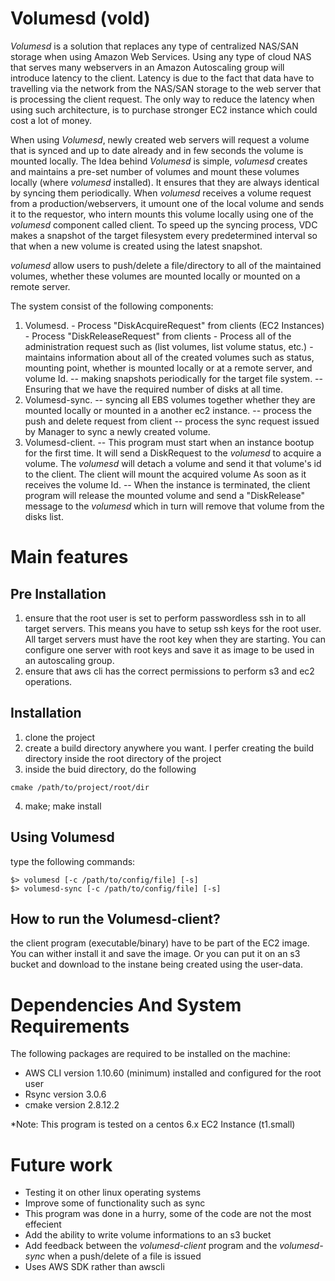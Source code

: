 # Volumesd (vold) #

  *Volumesd* is a solution that replaces any type of centralized NAS/SAN storage when using Amazon Web Services. Using any type of cloud NAS that serves many webservers in an Amazon Autoscaling group will introduce latency to the client. Latency is due to the fact that data have to travelling via the network from the NAS/SAN storage to the web server that is processing the client request. The only way to reduce the latency when using such architecture, is to purchase stronger EC2 instance which could cost a lot of money.
  
  When using *Volumesd*, newly created web servers will request a volume that is synced and up to date already and in few seconds the volume is mounted locally. The Idea behind *Volumesd* is simple, *volumesd* creates and maintains a pre-set number of volumes and mount these volumes locally (where *volumesd* installed). It ensures that they are always identical by syncing them periodically. When *volumesd* receives a volume request from a production/webservers, it umount one of the local volume and sends it to the requestor, who intern mounts this volume locally using one of the *volumesd* component called client. To speed up the syncing process, VDC makes a snapshot of the target filesystem every predetermined interval so that when a new volume is created using the latest snapshot.  

  *volumesd* allow users to push/delete a file/directory to all of the maintained volumes, whether these volumes are mounted locally or mounted on a remote server. 

The system consist of the following components:
  1. Volumesd.
    - Process "DiskAcquireRequest" from clients (EC2 Instances)
    - Process "DiskReleaseRequest" from clients
    - Process all of the administration request such as (list volumes, list volume status, etc.) 
    - maintains information about all of the created volumes such as status, mounting point, whether is mounted locally or at a remote server, and volume Id.
    -- making snapshots periodically for the target file system.
    -- Ensuring that we have the required number of disks at all time.
  2. Volumesd-sync.
    -- syncing all EBS volumes together whether they are mounted locally or mounted in a another ec2 instance. 
    -- process the push and delete request from client 
    -- process the sync request issued by Manager to sync a newly created volume.
  3. Volumesd-client.
    -- This program must start when an instance bootup for the first time. It will send a DiskRequest to the *volumesd* to acquire a volume. The *volumesd* will detach a volume and send it that volume's id to the client. The client will mount the acquired volume As soon as it receives the volume Id.
    -- When the instance is terminated, the client program will release the mounted volume and send a "DiskRelease" message to the *volumesd* which in turn will remove that volume from the disks list.

# Main features #
## Pre Installation ##
  1. ensure that the root user is set to perform passwordless ssh in to all target servers. This means you have to setup ssh keys for the root user. All target servers must have the root key when they are starting. You can configure one server with root keys and save it as image to be used in an autoscaling group.
  2. ensure that aws cli has the correct permissions to perform s3 and ec2 operations.
  
## Installation ##
  1. clone the project
  2. create a build directory anywhere you want. I perfer creating the build directory inside the root directory of the project
  3. inside the buid directory, do the following
  ```
  cmake /path/to/project/root/dir
  ```
  4. make; make install

## Using Volumesd ##
  type the following commands:
  ```
  $> volumesd [-c /path/to/config/file] [-s]
  $> volumesd-sync [-c /path/to/config/file] [-s]
  ```
## How to run the Volumesd-client? ##
  the client program (executable/binary) have to be part of the EC2 image. You can wither install it
  and save the image. Or you can put it on an s3 bucket and download to the instane being created 
  using the user-data. 
  

# Dependencies And System Requirements #
  The following packages are required to be installed on the machine:
  - AWS CLI version 1.10.60 (minimum) installed and configured for the root user
  - Rsync version 3.0.6
  - cmake version 2.8.12.2

  *Note: This program is tested on a centos 6.x EC2 Instance (t1.small)


# Future work #
  - Testing it on other linux operating systems
  - Improve some of functionality such as sync 
  - This program was done in a hurry, some of the code are not the most effecient
  - Add the ability to write volume informations to an s3 bucket
  - Add feedback between the *volumesd-client* program and the *volumesd-sync* when a push/delete of a file is issued
  - Uses AWS SDK rather than awscli

